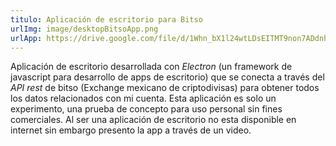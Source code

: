 ```yaml
---
titulo: Aplicación de escritorio para Bitso
urlImg: image/desktopBitsoApp.png
urlApp: https://drive.google.com/file/d/1Whn_bX1l24wtLDsEITMT9non7ADdnhA6/view?usp=sharing
---
```


Aplicación de escritorio desarrollada con *Electron* (un framework de javascript para desarrollo de apps de escritorio) que se conecta a través del *API rest* de bitso (Exchange mexicano de criptodivisas) para obtener todos los datos relacionados con mi cuenta. Esta aplicación es solo un experimento, una prueba de concepto para uso personal sin fines comerciales. Al ser una aplicación de escritorio no esta disponible en internet sin embargo presento la app a través de un video.